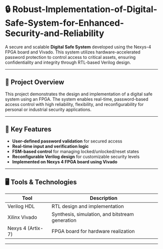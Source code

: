 # 🔒 Robust-Implementation-of-Digital-Safe-System-for-Enhanced-Security-and-Reliability

A secure and scalable **Digital Safe System** developed using the Nexys-4 FPGA board and Vivado. This system utilizes hardware-accelerated password protection to control access to critical assets, ensuring confidentiality and integrity through RTL-based Verilog design.

---

## 🧠 Project Overview

This project demonstrates the design and implementation of a digital safe system using an FPGA. The system enables real-time, password-based access control with high reliability, flexibility, and reconfigurability for personal or industrial security applications.

---

## 🔐 Key Features

- **User-defined password validation** for secured access
- **Real-time input and verification logic**
- **FSM-based control** for managing locked/unlocked/reset states
- **Reconfigurable Verilog design** for customizable security levels
- **Implemented on Nexys 4 FPGA board using Vivado**

---

## 🖥️ Tools & Technologies

| Tool           | Description                              |
|----------------|------------------------------------------|
| Verilog HDL    | RTL design and implementation             |
| Xilinx Vivado  | Synthesis, simulation, and bitstream generation |
| Nexys 4 (Artix-7) | FPGA board for hardware realization     |

---

